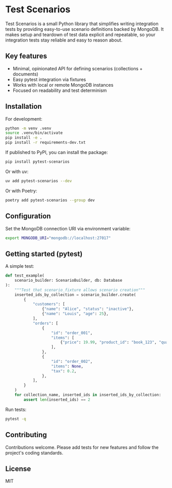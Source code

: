 # Test Scenarios

Test Scenarios is a small Python library that simplifies writing integration tests by providing easy-to-use scenario definitions backed by MongoDB. It makes setup and teardown of test data explicit and repeatable, so your integration tests stay reliable and easy to reason about.

## Key features

- Minimal, opinionated API for defining scenarios (collections + documents)
- Easy pytest integration via fixtures
- Works with local or remote MongoDB instances
- Focused on readability and test determinism

## Installation

For development:

```bash
python -m venv .venv
source .venv/bin/activate
pip install -e .
pip install -r requirements-dev.txt
```

If published to PyPI, you can install the package:

```bash
pip install pytest-scenarios
```

Or with uv:

```bash
uv add pytest-scenarios --dev
```

Or with Poetry:

```bash
poetry add pytest-scenarios --group dev
```

## Configuration

Set the MongoDB connection URI via environment variable:

```bash
export MONGODB_URI="mongodb://localhost:27017"
```

## Getting started (pytest)

A simple test:

```python
def test_example(
    scenario_builder: ScenarioBuilder, db: Database
):
    """Test that scenario_fixture allows scenario creation"""
    inserted_ids_by_collection = scenario_builder.create(
        {
            "customers": [
                {"name": "Alice", "status": "inactive"},
                {"name": "Louis", "age": 25},
            ],
            "orders": [
                {
                    "id": "order_001",
                    "items": [
                        {"price": 19.99, "product_id": "book_123", "quantity": 1}
                    ],
                },
                {
                    "id": "order_002",
                    "items": None,
                    "tax": 0.2,
                },
            ],
        }
    )
    for collection_name, inserted_ids in inserted_ids_by_collection:
        assert len(inserted_ids) == 2
```

Run tests:

```bash
pytest -q
```

## Contributing

Contributions welcome. Please add tests for new features and follow the project's coding standards.

## License

MIT
